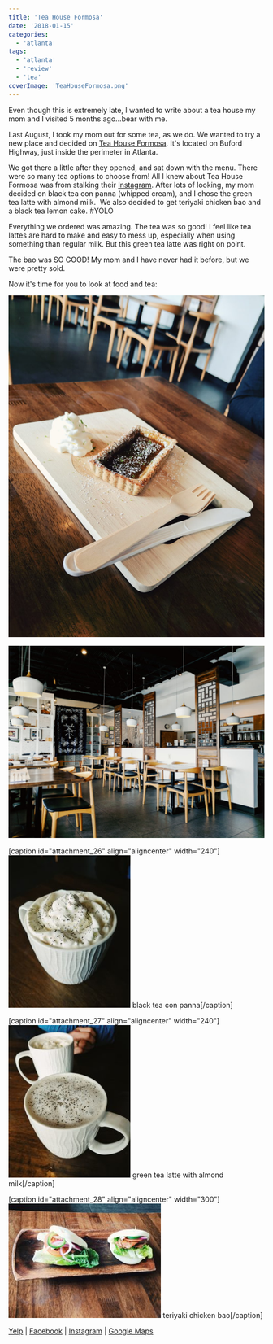 ```yaml
---
title: 'Tea House Formosa'
date: '2018-01-15'
categories:
  - 'atlanta'
tags:
  - 'atlanta'
  - 'review'
  - 'tea'
coverImage: 'TeaHouseFormosa.png'
---
```


Even though this is extremely late, I wanted to write about a tea house my mom and I visited 5 months ago...bear with me.

Last August, I took my mom out for some tea, as we do. We wanted to try a new place and decided on [Tea House Formosa](https://www.facebook.com/teahouseformosa/). It's located on Buford Highway, just inside the perimeter in Atlanta.

We got there a little after they opened, and sat down with the menu. There were so many tea options to choose from! All I knew about Tea House Formosa was from stalking their [Instagram](https://www.instagram.com/teahouseformosa/). After lots of looking, my mom decided on black tea con panna (whipped cream), and I chose the green tea latte with almond milk.  We also decided to get teriyaki chicken bao and a black tea lemon cake. #YOLO

Everything we ordered was amazing. The tea was so good! I feel like tea lattes are hard to make and easy to mess up, especially when using something than regular milk. But this green tea latte was right on point.

The bao was SO GOOD! My mom and I have never had it before, but we were pretty sold.

Now it's time for you to look at food and tea:

![lemon cake](images/2017-08-28-02.14.46-1-768x1024.jpg)

![](images/2017-08-28-02.14.49-1-1024x768.jpg)

\[caption id="attachment_26" align="aligncenter" width="240"\]![](images/IMG_20170828_143136_316-240x300.jpg) black tea con panna\[/caption\]

\[caption id="attachment_27" align="aligncenter" width="240"\]![](images/IMG_20170828_143448_995-240x300.jpg) green tea latte with almond milk\[/caption\]

\[caption id="attachment_28" align="aligncenter" width="300"\]![](images/IMG_20170828_143749_289-300x225.jpg) teriyaki chicken bao\[/caption\]

[Yelp](https://www.yelp.com/biz/tea-house-formosa-doraville-4) | [Facebook](https://www.facebook.com/teahouseformosa/) | [Instagram](https://www.instagram.com/teahouseformosa/) | [Google Maps](https://www.google.com/maps/place/Tea+House+Formosa/@33.8975216,-84.2819398,15z/data=!4m5!3m4!1s0x0:0xeb417085d636a1a4!8m2!3d33.8975216!4d-84.2819398)
